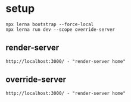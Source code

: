 # setup

```
npx lerna bootstrap --force-local
npx lerna run dev --scope override-server
```

## render-server

```
http://localhost:3000/ - "render-server home"
```

## override-server

```
http://localhost:3000/ - "render-server home"
```
